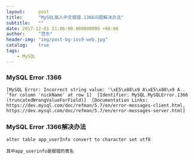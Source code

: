 ```yaml
---
layout:     post
title:      "MySQL插入中文报错.1366问题解决办法"
subtitle:   ""
date: 2017-12-01 21:06:00.000000000 +08:00
author:     "范东"
header-img: "img/post-bg-ios9-web.jpg"
catalog:    true
tags:
    - MySQL
---
```


### MySQL Error .1366

```
[MySQL Error: Incorrect string value: '\xE5\x88\x9 A\xE5\x88\x9 A.. ’for column 'nickName' at row 1]  [Identifier: MySQL.MySQLError.1366  (truncatedWrongValueForField)]  [Documentation Links: https://dev.mysql.com/doc/refman/5.7/en/error-messages-client.html,
https://dev.mysql.com/doc/refman/5.7/en/error-messages-server.html]
```

### MySQL Error .1366解决办法

```
alter table app_userInfo convert to character set utf8
```
```
其中app_userinfo是报错的表名
```
